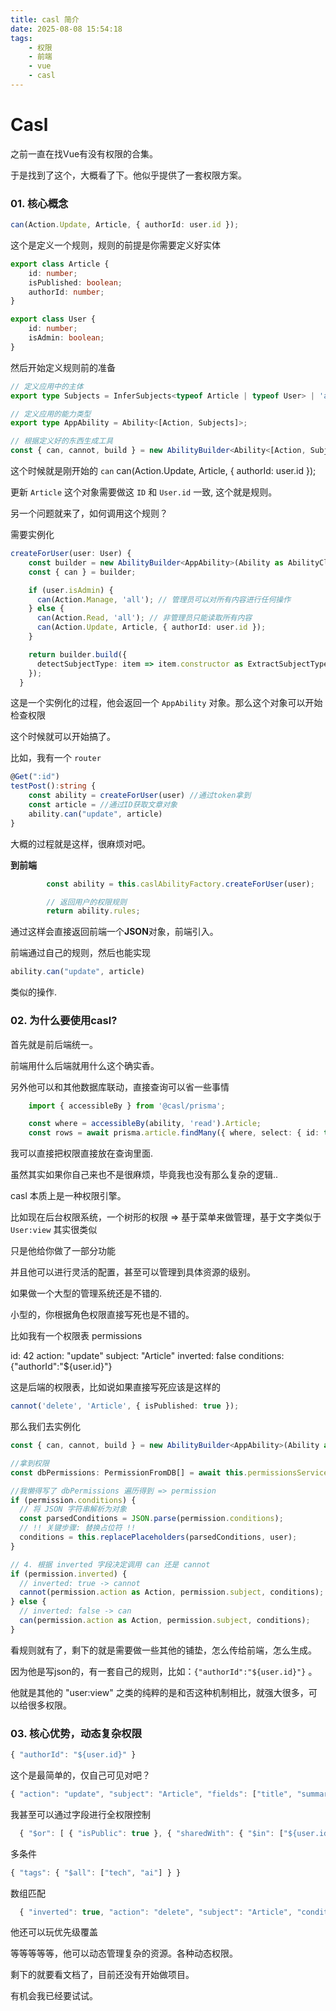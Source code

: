 ```yaml
---
title: casl 简介
date: 2025-08-08 15:54:18
tags: 
    - 权限
    - 前端
    - vue
    - casl
---
```


# Casl

之前一直在找Vue有没有权限的合集。

于是找到了这个，大概看了下。他似乎提供了一套权限方案。



### 01. 核心概念

```typescript
can(Action.Update, Article, { authorId: user.id });
```

这个是定义一个规则，规则的前提是你需要定义好实体

```typescript
export class Article {
    id: number;
    isPublished: boolean;
    authorId: number;
}

export class User {
    id: number;
    isAdmin: boolean;
}
```



然后开始定义规则前的准备

```typescript
// 定义应用中的主体
export type Subjects = InferSubjects<typeof Article | typeof User> | 'all';

// 定义应用的能力类型
export type AppAbility = Ability<[Action, Subjects]>;

// 根据定义好的东西生成工具
const { can, cannot, build } = new AbilityBuilder<Ability<[Action, Subjects]>>(Ability as AbilityClass<AppAbility>);
```



这个时候就是刚开始的 `can`
    can(Action.Update, Article, { authorId: user.id });

更新 `Article` 这个对象需要做这 `ID` 和 `User.id`  一致, 这个就是规则。



另一个问题就来了，如何调用这个规则？

需要实例化

```typescript
createForUser(user: User) {
    const builder = new AbilityBuilder<AppAbility>(Ability as AbilityClass<AppAbility>);
    const { can } = builder;

    if (user.isAdmin) {
      can(Action.Manage, 'all'); // 管理员可以对所有内容进行任何操作
    } else {
      can(Action.Read, 'all'); // 非管理员只能读取所有内容
      can(Action.Update, Article, { authorId: user.id });
    }

    return builder.build({
      detectSubjectType: item => item.constructor as ExtractSubjectType<Subjects>
    });
  }
```

这是一个实例化的过程，他会返回一个 `AppAbility` 对象。那么这个对象可以开始检查权限



这个时候就可以开始搞了。

比如，我有一个 `router`

```typescript
@Get(":id")
testPost():string {
    const ability = createForUser(user) //通过token拿到
    const article = //通过ID获取文章对象
    ability.can("update", article)
}
```



大概的过程就是这样，很麻烦对吧。



**到前端**

```typescript
        const ability = this.caslAbilityFactory.createForUser(user);

        // 返回用户的权限规则
        return ability.rules;
```

通过这样会直接返回前端一个**JSON**对象，前端引入。

前端通过自己的规则，然后也能实现

```javascript
ability.can("update", article)
```

类似的操作.



### 02. 为什么要使用casl?

首先就是前后端统一。

前端用什么后端就用什么这个确实香。



另外他可以和其他数据库联动，直接查询可以省一些事情

```typescript
    import { accessibleBy } from '@casl/prisma';

    const where = accessibleBy(ability, 'read').Article;
    const rows = await prisma.article.findMany({ where, select: { id: true, title: true } });
```

我可以直接把权限直接放在查询里面.

虽然其实如果你自己来也不是很麻烦，毕竟我也没有那么复杂的逻辑..



casl 本质上是一种权限引擎。

比如现在后台权限系统，一个树形的权限 => 基于菜单来做管理，基于文字类似于 `User:view` 其实很类似

只是他给你做了一部分功能



并且他可以进行灵活的配置，甚至可以管理到具体资源的级别。

如果做一个大型的管理系统还是不错的.

小型的，你根据角色权限直接写死也是不错的。

比如我有一个权限表 permissions

id: 42
action: "update"
subject: "Article"
inverted: false
conditions: {"authorId":"${user.id}"}

这是后端的权限表，比如说如果直接写死应该是这样的

```typescript
cannot('delete', 'Article', { isPublished: true }); 
```

那么我们去实例化

```typescript
const { can, cannot, build } = new AbilityBuilder<AppAbility>(Ability as AbilityClass<AppAbility>);

//拿到权限
const dbPermissions: PermissionFromDB[] = await this.permissionsService.findAllForUser(user);

//我懒得写了 dbPermissions 遍历得到 => permission
if (permission.conditions) {
  // 将 JSON 字符串解析为对象
  const parsedConditions = JSON.parse(permission.conditions);
  // !! 关键步骤: 替换占位符 !!
  conditions = this.replacePlaceholders(parsedConditions, user);
}

// 4. 根据 inverted 字段决定调用 can 还是 cannot
if (permission.inverted) {
  // inverted: true -> cannot
  cannot(permission.action as Action, permission.subject, conditions);
} else {
  // inverted: false -> can
  can(permission.action as Action, permission.subject, conditions);
}
```

看规则就有了，剩下的就是需要做一些其他的铺垫，怎么传给前端，怎么生成。

因为他是写json的，有一套自己的规则，比如：`{"authorId":"${user.id}"}` 。

他就是其他的 "user:view" 之类的纯粹的是和否这种机制相比，就强大很多，可以给很多权限。



### 03. 核心优势，动态复杂权限

```javascript
{ "authorId": "${user.id}" }
```

这个是最简单的，仅自己可见对吧？



```javascript
{ "action": "update", "subject": "Article", "fields": ["title", "summary"], "conditions": { "authorId": "${user.id}" } }
```

我甚至可以通过字段进行全权限控制



```typescript
  { "$or": [ { "isPublic": true }, { "sharedWith": { "$in": ["${user.id}"] } } ] }
```

多条件



```javascript
{ "tags": { "$all": ["tech", "ai"] } }
```

数组匹配



```typescript
  { "inverted": true, "action": "delete", "subject": "Article", "conditions": { "isLocked": true } }
```

他还可以玩优先级覆盖





等等等等等，他可以动态管理复杂的资源。各种动态权限。

剩下的就要看文档了，目前还没有开始做项目。

有机会我已经要试试。


